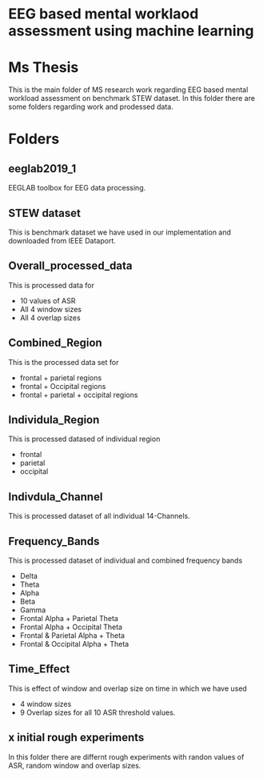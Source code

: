 # EEG based mental worklaod assessment using machine learning

# Ms Thesis
This is the main folder of MS research work regarding EEG based mental workload assessment on benchmark STEW dataset.
In this folder there are some folders regarding work and prodessed data.
# Folders
## eeglab2019_1 
EEGLAB toolbox for EEG data processing.
## STEW dataset
This is benchmark dataset we have used in our implementation and downloaded from IEEE Dataport.
## Overall_processed_data 
This is processed data for 
- 10 values of ASR
- All 4 window sizes
- All 4 overlap sizes
## Combined_Region
This is the processed data set for 
- frontal + parietal regions
- frontal + Occipital regions
- frontal + parietal + occipital regions
## Individula_Region
This is processed datased of individual region
- frontal 
- parietal 
- occipital
## Indivdula_Channel
This is processed dataset of all individual 14-Channels.
## Frequency_Bands
This is processed dataset of individual and combined frequency bands
- Delta
- Theta
- Alpha
- Beta
- Gamma
- Frontal Alpha + Parietal Theta
- Frontal Alpha + Occipital Theta
- Frontal & Parietal Alpha + Theta
- Frontal & Occipital Alpha + Theta
## Time_Effect
This is effect of window and overlap size on time in which we have used 
- 4 window sizes
- 9 Overlap sizes
for all 10 ASR threshold values.
## x initial rough experiments
In this folder there are differnt rough experiments with randon values of ASR, random window and overlap sizes.
